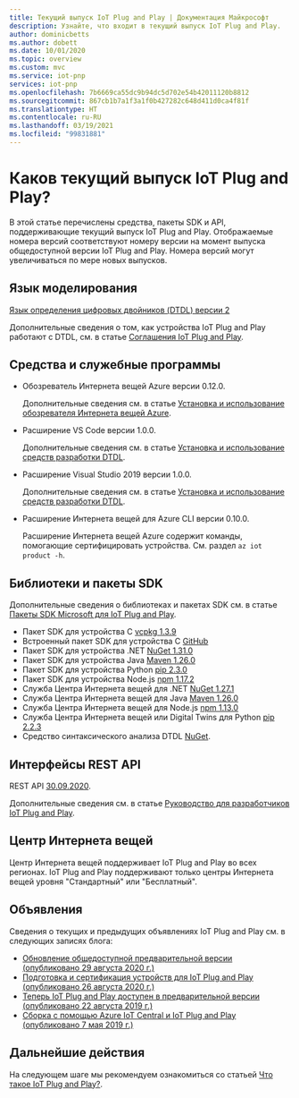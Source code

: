 ```yaml
---
title: Текущий выпуск IoT Plug and Play | Документация Майкрософт
description: Узнайте, что входит в текущий выпуск IoT Plug and Play.
author: dominicbetts
ms.author: dobett
ms.date: 10/01/2020
ms.topic: overview
ms.custom: mvc
ms.service: iot-pnp
services: iot-pnp
ms.openlocfilehash: 7b6669ca55dc9b94dc5d702e54b42011120b8812
ms.sourcegitcommit: 867cb1b7a1f3a1f0b427282c648d411d0ca4f81f
ms.translationtype: HT
ms.contentlocale: ru-RU
ms.lasthandoff: 03/19/2021
ms.locfileid: "99831881"
---
```

# <a name="what-is-in-the-current-iot-plug-and-play-release"></a>Каков текущий выпуск IoT Plug and Play?

В этой статье перечислены средства, пакеты SDK и API, поддерживающие текущий выпуск IoT Plug and Play. Отображаемые номера версий соответствуют номеру версии на момент выпуска общедоступной версии IoT Plug and Play. Номера версий могут увеличиваться по мере новых выпусков.

## <a name="modeling-language"></a>Язык моделирования

[Язык определения цифровых двойников (DTDL) версии 2](https://github.com/Azure/opendigitaltwins-dtdl)

Дополнительные сведения о том, как устройства IoT Plug and Play работают с DTDL, см. в статье [Соглашения IoT Plug and Play](concepts-convention.md).

## <a name="tools-and-utilities"></a>Средства и служебные программы

- Обозреватель Интернета вещей Azure версии 0.12.0.

    Дополнительные сведения см. в статье [Установка и использование обозревателя Интернета вещей Azure](howto-use-iot-explorer.md).

- Расширение VS Code версии 1.0.0.

    Дополнительные сведения см. в статье [Установка и использование средств разработки DTDL](howto-use-dtdl-authoring-tools.md).

- Расширение Visual Studio 2019 версии 1.0.0.

    Дополнительные сведения см. в статье [Установка и использование средств разработки DTDL](howto-use-dtdl-authoring-tools.md).

- Расширение Интернета вещей для Azure CLI версии 0.10.0.

    Расширение Интернета вещей Azure содержит команды, помогающие сертифицировать устройства. См. раздел `az iot product -h`.

## <a name="libraries-and-sdks"></a>Библиотеки и пакеты SDK

Дополнительные сведения о библиотеках и пакетах SDK см. в статье [Пакеты SDK Microsoft для IoT Plug and Play](libraries-sdks.md).

- Пакет SDK для устройства C [vcpkg 1.3.9](https://github.com/Azure/azure-iot-sdk-c/blob/master/doc/setting_up_vcpkg.md)
- Встроенный пакет SDK для устройства C [GitHub](https://github.com/Azure/azure-sdk-for-c/)
- Пакет SDK для устройства .NET [NuGet 1.31.0](https://www.nuget.org/packages/Microsoft.Azure.Devices.Client)
- Пакет SDK для устройства Java [Maven 1.26.0](https://mvnrepository.com/artifact/com.microsoft.azure.sdk.iot/iot-device-client)
- Пакет SDK для устройства Python [pip 2.3.0](https://pypi.org/project/azure-iot-device/)
- Пакет SDK для устройства Node.js [npm 1.17.2](https://www.npmjs.com/package/azure-iot-device)
- Служба Центра Интернета вещей для .NET [NuGet 1.27.1](https://www.nuget.org/packages/Microsoft.Azure.Devices )
- Служба Центра Интернета вещей для Java [Maven 1.26.0](https://mvnrepository.com/artifact/com.microsoft.azure.sdk.iot/iot-service-client/1.26.0)
- Служба Центра Интернета вещей для Node.js [npm 1.13.0](https://www.npmjs.com/package/azure-iothub)
- Служба Центра Интернета вещей или Digital Twins для Python [pip 2.2.3](https://pypi.org/project/azure-iot-hub)
- Средство синтаксического анализа DTDL [NuGet](https://www.nuget.org/packages/Microsoft.Azure.DigitalTwins.Parser).

## <a name="rest-apis"></a>Интерфейсы REST API

REST API [30.09.2020](/rest/api/iothub).

Дополнительные сведения см. в статье [Руководство для разработчиков IoT Plug and Play](concepts-developer-guide-service.md).

## <a name="iot-hub"></a>Центр Интернета вещей

Центр Интернета вещей поддерживает IoT Plug and Play во всех регионах. IoT Plug and Play поддерживают только центры Интернета вещей уровня "Стандартный" или "Бесплатный".

## <a name="announcements"></a>Объявления

Сведения о текущих и предыдущих объявлениях IoT Plug and Play см. в следующих записях блога:

- [Обновление общедоступной предварительной версии (опубликовано 29 августа 2020 г.)](https://techcommunity.microsoft.com/t5/internet-of-things/add-quot-plug-and-play-quot-to-your-iot-solutions/ba-p/1548531)
- [Подготовка и сертификация устройств для IoT Plug and Play (опубликовано 26 августа 2020 г.)](https://azure.microsoft.com/blog/prepare-and-certify-your-devices-for-iot-plug-and-play/)
- [Теперь IoT Plug and Play доступен в предварительной версии (опубликовано 22 августа 2019 г.)](https://azure.microsoft.com/blog/iot-plug-and-play-is-now-available-in-preview/)
- [Сборка с помощью Azure IoT Central и IoT Plug and Play (опубликовано 7 мая 2019 г.)](https://azure.microsoft.com/blog/build-with-azure-iot-central-and-iot-plug-and-play/)

## <a name="next-steps"></a>Дальнейшие действия

На следующем шаге мы рекомендуем ознакомиться со статьей [Что такое IoT Plug and Play?](overview-iot-plug-and-play.md).